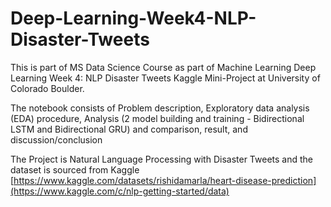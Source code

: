 # Deep-Learning-Week4-NLP-Disaster-Tweets

This is part of MS Data Science Course as part of Machine Learning Deep Learning Week 4: NLP Disaster Tweets Kaggle Mini-Project at University of Colorado Boulder.

The notebook consists of Problem description, Exploratory data analysis (EDA) procedure, Analysis (2 model building and training - Bidirectional LSTM and Bidirectional GRU) and comparison, result, and discussion/conclusion

The Project is Natural Language Processing with Disaster Tweets and the dataset is sourced from Kaggle [https://www.kaggle.com/datasets/rishidamarla/heart-disease-prediction](https://www.kaggle.com/c/nlp-getting-started/data)
